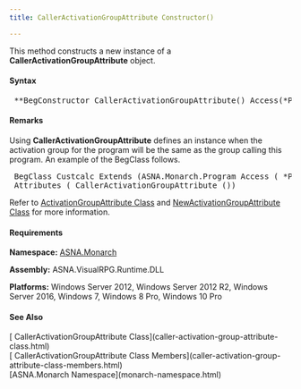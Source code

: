 ```yaml
---
title: CallerActivationGroupAttribute Constructor()

---
```


This method constructs a new instance of a **CallerActivationGroupAttribute** object.

#### Syntax
<pre class="syntax"> **BegConstructor CallerActivationGroupAttribute() Access(*Public)**       </pre>

#### Remarks
Using **CallerActivationGroupAttribute** defines an instance when the activation group for the program will be the same as the group calling this program. An example of the BegClass follows.
<pre class="example"> BegClass Custcalc Extends (ASNA.Monarch.Program Access ( *Public ) +
 Attributes ( CallerActivationGroupAttribute ())</pre>

Refer to [ ActivationGroupAttribute Class](activation-group-attribute-class.html) and [ NewActivationGroupAttribute Class](new-activation-group-attribute-class.html) for more information.
<!-- start -->

#### Requirements
**Namespace:** [ASNA.Monarch](monarch-namespace.html)

**Assembly:** ASNA.VisualRPG.Runtime.DLL 

**Platforms:** Windows Server 2012, Windows Server 2012 R2, Windows Server 2016, Windows 7, Windows 8 Pro, Windows 10 Pro
<!-- end -->

#### See Also
<dl><dt>
        [
        CallerActivationGroupAttribute Class](caller-activation-group-attribute-class.html)
        <br clear="none" />
        [
        CallerActivationGroupAttribute Class Members](caller-activation-group-attribute-class-members.html)
        <br clear="none" />
        [ASNA.Monarch
        Namespace](monarch-namespace.html)
      </dt></dl>


